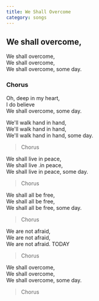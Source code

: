 ```yaml
---
title: We Shall Overcome
category: songs
---
```


## We shall overcome,

We shall overcome,  
We shall overcome,  
We shall overcome, some day.

### Chorus

Oh, deep in my heart,  
I do believe  
We shall overcome, some day.  

We'll walk hand in hand,  
We'll walk hand in hand,  
We'll walk hand in hand, some day.

> Chorus

We shall live in peace,  
We shall live .in peace,  
We shall live in peace, some day.

> Chorus

We shall all be free,  
We shall all be free,  
We shall all be free, some day.

> Chorus

We are not afraid,  
We are not afraid,  
We are not afraid. TODAY

> Chorus

We shall overcome,  
We shall overcome,  
We shall overcome, some day.

> Chorus

